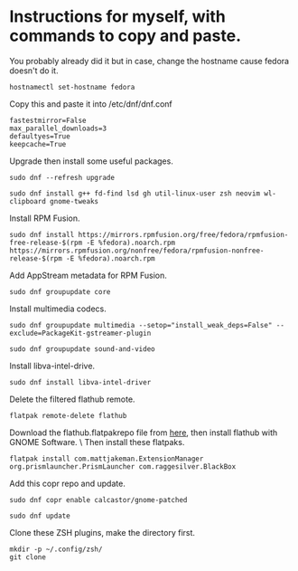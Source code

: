# Instructions for myself, with commands to copy and paste.

You probably already did it but in case, change the hostname cause fedora doesn't do it.
```
hostnamectl set-hostname fedora
```
Copy this and paste it into /etc/dnf/dnf.conf
```
fastestmirror=False
max_parallel_downloads=3
defaultyes=True
keepcache=True
```
Upgrade then install some useful packages.
```
sudo dnf --refresh upgrade
```
```
sudo dnf install g++ fd-find lsd gh util-linux-user zsh neovim wl-clipboard gnome-tweaks
```
Install RPM Fusion.
```
sudo dnf install https://mirrors.rpmfusion.org/free/fedora/rpmfusion-free-release-$(rpm -E %fedora).noarch.rpm https://mirrors.rpmfusion.org/nonfree/fedora/rpmfusion-nonfree-release-$(rpm -E %fedora).noarch.rpm
```
Add AppStream metadata for RPM Fusion.
```
sudo dnf groupupdate core
```
Install multimedia codecs.
```
sudo dnf groupupdate multimedia --setop="install_weak_deps=False" --exclude=PackageKit-gstreamer-plugin
```
```
sudo dnf groupupdate sound-and-video
```
Install libva-intel-drive.
```
sudo dnf install libva-intel-driver
```
Delete the filtered flathub remote.
```
flatpak remote-delete flathub
```
Download the flathub.flatpakrepo file from [here](https://flatpak.org/setup/Fedora), then install flathub with GNOME Software. \ Then install these flatpaks.
```
flatpak install com.mattjakeman.ExtensionManager org.prismlauncher.PrismLauncher com.raggesilver.BlackBox
```
Add this copr repo and update.
```
sudo dnf copr enable calcastor/gnome-patched
```
```
sudo dnf update
```
Clone these ZSH plugins, make the directory first.
```
mkdir -p ~/.config/zsh/
git clone
